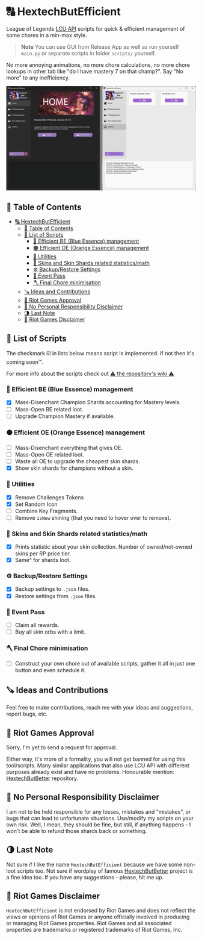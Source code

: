 # 🔠 HextechButEfficient

League of Legends [LCU API](<https://riot-api-libraries.readthedocs.io/en/latest/lcu.html>) scripts for quick &amp; efficient management of some chores in a min-max style.

> **Note**
> You can use GUI from Release App as well as run yourself `main.py` or separate scripts in folder `scripts/` yourself.

No more annoying animations, no more chore calculations, no more chore lookups in other tab like "do I have mastery 7 on that champ?". Say "No more" to any inefficiency.

![Alt text](assets/readme/gui_preview.png)

## 📔 Table of Contents

- [🔠 HextechButEfficient](#-hextechbutefficient)
  - [📔 Table of Contents](#-table-of-contents)
  - [📃 List of Scripts](#-list-of-scripts)
    - [🔵 Efficient BE (Blue Essence) management](#-efficient-be-blue-essence-management)
    - [🟠 Efficient OE (Orange Essence) management](#-efficient-oe-orange-essence-management)
    - [🤯 Utilities](#-utilities)
    - [💎 Skins and Skin Shards related statistics/math](#-skins-and-skin-shards-related-statisticsmath)
    - [⚙️ Backup/Restore Settings](#️-backuprestore-settings)
    - [🚢 Event Pass](#-event-pass)
    - [🪓 Final Chore minimisation](#-final-chore-minimisation)
  - [🪚 Ideas and Contributions](#-ideas-and-contributions)
  - [👊 Riot Games Approval](#-riot-games-approval)
  - [🚫 No Personal Responsibility Disclaimer](#-no-personal-responsibility-disclaimer)
  - [🌗 Last Note](#-last-note)
  - [🚒 Riot Games Disclaimer](#-riot-games-disclaimer)

## 📃 List of Scripts

The checkmark ☑️ in lists below means script is implemented. If not then it's coming soon™️.

For more info about the scripts check out [⚠️ the repository's wiki ⚠️](<https://github.com/Aluerie/HextechButEfficient/wiki>)

### 🔵 Efficient BE (Blue Essence) management

- [X] Mass-Disenchant Champion Shards accounting for Mastery levels.
- [ ] Mass-Open BE related loot.
- [ ] Upgrade Champion Mastery if available.

### 🟠 Efficient OE (Orange Essence) management

- [ ] Mass-Disenchant everything that gives OE.
- [ ] Mass-Open OE related loot.
- [ ] Waste all OE to upgrade the cheapest skin shards.
- [X] Show skin shards for champions without a skin.

### 🤯 Utilities

- [X] Remove Challenges Tokens
- [X] Set Random Icon
- [ ] Combine Key Fragments.
- [ ] Remove `isNew` shining (that you need to hover over to remove).

### 💎 Skins and Skin Shards related statistics/math

- [X] Prints statistic about your skin collection. Number of owned/not-owned skins per RP price tier.
- [X] Same^ for shards loot.

### ⚙️ Backup/Restore Settings

- [X] Backup settings to `.json` files.
- [X] Restore settings from `.json` files.

### 🚢 Event Pass

- [ ] Claim all rewards.
- [ ] Buy all skin orbs with a limit.

### 🪓 Final Chore minimisation

- [ ] Construct your own chore out of available scripts, gather it all in just one button and even schedule it.

## 🪚 Ideas and Contributions

Feel free to make contributions, reach me with your ideas and suggestions, report bugs, etc.

## 👊 Riot Games Approval

Sorry, I'm yet to send a request for approval.

Either way, it's more of a formality, you will not get banned for using this tool/scripts. Many similar applications that also use LCU API with different purposes already exist and have no problems. Honourable mention: [HextechButBetter](https://github.com/MaciejGorczyca/HextechButBetter) repository.

## 🚫 No Personal Responsibility Disclaimer

I am not to be held responsible for any losses, mistakes and "mistakes", or bugs that can lead to unfortunate situations. Use/modify my scripts on your own risk. Well, I mean, they should be fine, but still, if anything happens - I won't be able to refund those shards back or something.

## 🌗 Last Note

Not sure if I like the name `HextechButEfficient` because we have some non-loot scripts too. Not sure if wordplay of famous [HextechButBetter](https://github.com/MaciejGorczyca/HextechButBetter) project is a fine idea too. If you have any suggestions - please, hit me up.

## 🚒 Riot Games Disclaimer

`HextechButEfficient` is not endorsed by Riot Games and does not reflect the views or opinions of Riot Games or anyone officially involved in producing or managing Riot Games properties. Riot Games and all associated properties are trademarks or registered trademarks of Riot Games, Inc.
